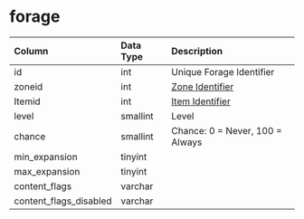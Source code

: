 # forage

| Column | Data Type | Description |
| :--- | :--- | :--- |
| id | int | Unique Forage Identifier |
| zoneid | int | [Zone Identifier](../../../../categories/zones/zone-list) |
| Itemid | int | [Item Identifier](../../schema/items/items.md) |
| level | smallint | Level |
| chance | smallint | Chance: 0 = Never, 100 = Always |
| min_expansion | tinyint |  |
| max_expansion | tinyint |  |
| content_flags | varchar |  |
| content_flags_disabled | varchar |  |

